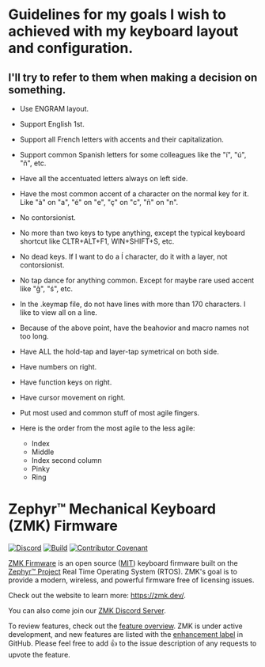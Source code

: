 
# Guidelines for my goals I wish to achieved with my keyboard layout and configuration.
## I'll try to refer to them when making a decision on something.

- Use ENGRAM layout.
- Support English 1st.
- Support all French letters with accents and their capitalization.
- Support common Spanish letters for some colleagues like the "í", "ú", "ñ", etc.
- Have all the accentuated letters always on left side.
- Have the most common accent of a character on the normal key for it. Like "à" on "a", "é" on "e", "ç" on "c", "ñ" on "n". 

- No contorsionist.
- No more than two keys to type anything, except the typical keyboard shortcut like CLTR+ALT+F1, WIN+SHIFT+S, etc.
- No dead keys. If I want to do a Í character, do it with a layer, not contorsionist.
- No tap dance for anything common. Except for maybe rare used accent like "ĝ", "ś", etc.

- In the .keymap file, do not have lines with more than 170 characters. I like to view all on a line.
- Because of the above point, have the beahovior and macro names not too long.

- Have ALL the hold-tap and layer-tap symetrical on both side.
- Have numbers on right.
- Have function keys on right.
- Have cursor movement on right.

- Put most used and common stuff of most agile fingers.
- Here is the order from the most agile to the less agile:
  - Index
  - Middle
  - Index second column
  - Pinky
  - Ring


# Zephyr™ Mechanical Keyboard (ZMK) Firmware

[![Discord](https://img.shields.io/discord/719497620560543766)](https://zmk.dev/community/discord/invite)
[![Build](https://github.com/zmkfirmware/zmk/workflows/Build/badge.svg)](https://github.com/zmkfirmware/zmk/actions)
[![Contributor Covenant](https://img.shields.io/badge/Contributor%20Covenant-v2.0%20adopted-ff69b4.svg)](CODE_OF_CONDUCT.md)

[ZMK Firmware](https://zmk.dev/) is an open source ([MIT](LICENSE)) keyboard firmware built on the [Zephyr™ Project](https://www.zephyrproject.org/) Real Time Operating System (RTOS). ZMK's goal is to provide a modern, wireless, and powerful firmware free of licensing issues.

Check out the website to learn more: https://zmk.dev/.

You can also come join our [ZMK Discord Server](https://zmk.dev/community/discord/invite).

To review features, check out the [feature overview](https://zmk.dev/docs/). ZMK is under active development, and new features are listed with the [enhancement label](https://github.com/zmkfirmware/zmk/issues?q=is%3Aissue+is%3Aopen+label%3Aenhancement) in GitHub. Please feel free to add 👍 to the issue description of any requests to upvote the feature.
